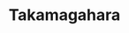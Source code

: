 --- 
title: "Takamagahara"
publishdate: "2019-1-31T16:48:46+02:00"
src: "https://365manga.net/manga/takamagahara"
image: "https://data.365manga.net/images/thumbnails/30683-takamagahara.jpg"
description: " Takamagahara manga summary: Oneshot description: Inside of every human lie dormant superpowers. When these powers are awakened, some people use them for evil. Others use their power to stop those who commit evil deeds. One cruel boy named Hiruko has taken over his high school by using his superpowers. The students live in fear of him, until the day a mysterious transfer student, with his arm wrapped in a giant…"
---